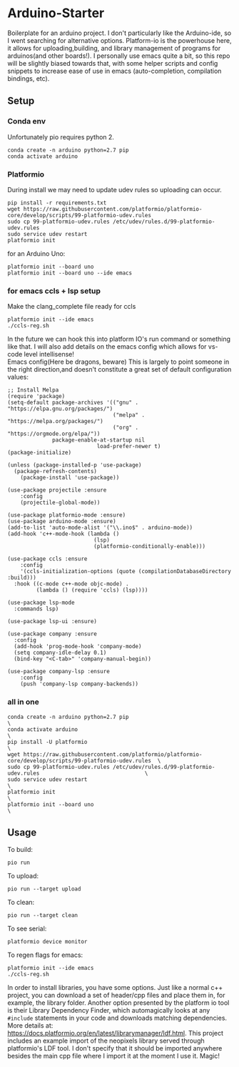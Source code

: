# Arduino-Starter
Boilerplate for an arduino project. I don't particularly like the Arduino-ide,
so I went searching for alternative options. Platform-io is the powerhouse here,
it allows for uploading,building, and library management of programs for
arduinos(and other boards!). I personally use emacs quite a bit, so this repo
will be slightly biased towards that, with some helper scripts and config
snippets to increase ease of use in emacs (auto-completion, compilation
bindings, etc).

## Setup

### Conda env
Unfortunately pio requires python 2.

``` shell
conda create -n arduino python=2.7 pip
conda activate arduino
```
### Platformio
During install we may need to update udev rules so uploading can occur.  
``` shell
pip install -r requirements.txt
wget https://raw.githubusercontent.com/platformio/platformio-core/develop/scripts/99-platformio-udev.rules
sudo cp 99-platformio-udev.rules /etc/udev/rules.d/99-platformio-udev.rules
sudo service udev restart
platformio init
```  
for an Arduino Uno:

``` shell
platformio init --board uno
platformio init --board uno --ide emacs
```
### for emacs ccls + lsp setup

Make the clang_complete file ready for ccls  
``` shell
platformio init --ide emacs
./ccls-reg.sh
```  
In the future we can hook this into platform IO's run command or something like that. I will also add details on the emacs config which allows for vs-code level intellisense!  
Emacs config(Here be dragons, beware) This is largely to point someone in the right direction,and doesn't constitute a great set of default configuration values:   

``` emacs-lisp
;; Install Melpa
(require 'package)
(setq-default package-archives '(("gnu" . "https://elpa.gnu.org/packages/")
                                 ("melpa" . "https://melpa.org/packages/")
                                 ("org" . "https://orgmode.org/elpa/"))
              package-enable-at-startup nil
							load-prefer-newer t)
(package-initialize)

(unless (package-installed-p 'use-package)
  (package-refresh-contents)
	(package-install 'use-package))

(use-package projectile :ensure
	:config
	(projectile-global-mode))

(use-package platformio-mode :ensure)
(use-package arduino-mode :ensure)
(add-to-list 'auto-mode-alist '("\\.ino$" . arduino-mode))
(add-hook 'c++-mode-hook (lambda ()
                           (lsp)
                           (platformio-conditionally-enable)))

(use-package ccls :ensure
	:config
	'(ccls-initialization-options (quote (compilationDatabaseDirectory :build)))
  :hook ((c-mode c++-mode objc-mode) .
         (lambda () (require 'ccls) (lsp))))

(use-package lsp-mode
  :commands lsp)

(use-package lsp-ui :ensure)

(use-package company :ensure
  :config
  (add-hook 'prog-mode-hook 'company-mode)
  (setq company-idle-delay 0.1)
  (bind-key "<C-tab>" 'company-manual-begin))

(use-package company-lsp :ensure
	:config
	(push 'company-lsp company-backends))
```

### all in one

``` shell
conda create -n arduino python=2.7 pip                                                                      \
conda activate arduino                                                                                      \
pip install -U platformio                                                                                   \
wget https://raw.githubusercontent.com/platformio/platformio-core/develop/scripts/99-platformio-udev.rules  \
sudo cp 99-platformio-udev.rules /etc/udev/rules.d/99-platformio-udev.rules                                 \
sudo service udev restart                                                                                   \
platformio init                                                                                             \
platformio init --board uno                                                                                 \
```

## Usage

To build:  
``` shell
pio run
```  
To upload:  
``` shell
pio run --target upload
```  
To clean:  
``` shell
pio run --target clean
```  
To see serial:  
``` shell
platformio device monitor
```  
To regen flags for emacs:  

``` shell
platformio init --ide emacs
./ccls-reg.sh
```
  
In order to install libraries, you have some options. Just like a normal c++
project, you can download a set of header/cpp files and place them in, for
example, the library folder. Another option presented by the platform io tool is
their Library Dependency Finder, which automagically looks at any `#include`
statements in your code and downloads matching dependencies. More details at:
<https://docs.platformio.org/en/latest/librarymanager/ldf.html>. This project
includes an example import of the neopixels library served through platformio's
LDF tool. I don't specify that it should be imported anywhere besides the main
cpp file where I import it at the moment I use it. Magic!
